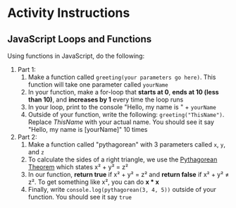 # Activity Instructions

## JavaScript Loops and Functions

Using functions in JavaScript, do the following:

1) Part 1:
    1) Make a function called ``greeting(your parameters go here)``. This function will take one parameter called ``yourName``
    2) In your function, make a for-loop that **starts at 0**, **ends at 10 (less than 10)**, and **increases by 1** every time the loop runs
    3) In your loop, print to the console "Hello, my name is " + ``yourName``
    4) Outside of your function, write the following: ``greeting("ThisName")``. Replace *ThisName* with your actual name. You should see it say "Hello, my name is [yourName]" 10 times
2) Part 2:
    1) Make a function called "pythagorean" with 3 parameters called ``x``, ``y``, and ``z``
    2) To calculate the sides of a right triangle, we use the [Pythagorean Theorem](https://en.wikipedia.org/wiki/Pythagorean_theorem) which states x&#178; + y&#178; = z&#178;
    3) In our function, **return true** if x&#178; + y&#178; = z&#178; and **return false** if x&#178; + y&#178; &#8800; z&#178;. To get something like x&#178;, you can do **x * x**
    4) Finally, write ``console.log(pythagorean(3, 4, 5))`` outside of your function. You should see it say ``true``